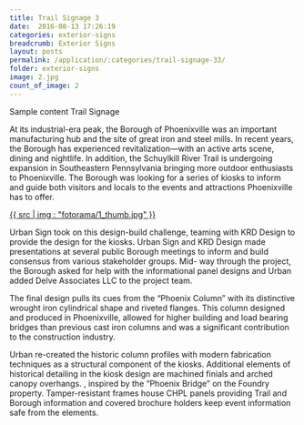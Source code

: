 ```yaml
---
title: Trail Signage 3
date:  2016-08-13 17:26:19
categories: exterior-signs
breadcrumb: Exterior Signs
layout: posts
permalink: /application/:categories/trail-signage-33/
folder: exterior-signs
image: 2.jpg
count_of_image: 2
---
```

Sample content Trail Signage
<div class="col-xs-12 col-sm-12 col-md-12 col-lg-12">
  <p class="application-item__content application-item__content--top">
    At its industrial-era peak, the Borough of Phoenixville was an important manufacturing hub and the site of great iron and steel mills. In recent years, the Borough has experienced revitalization—with an active arts scene, dining and nightlife. In addition, the Schuylkill River Trail is undergoing expansion in Southeastern Pennsylvania bringing more outdoor enthusiasts to Phoenixville. The Borough was looking for a series of kiosks to inform and guide both visitors and locals to the events and attractions Phoenixville has to offer.
  </p>
  <div class="fotorama application-item__slider" data-nav="thumbs" data-thumbheight="109" border-width="3">
    <a {{ href | img : "fotorama/1.jpg" }}>{{ src | img : "fotorama/1_thumb.jpg" }}</a>
  </div>
  <div class="visible-xs application-item__icon-slider">
      <i class="icon-swipe"></i>
    </div>
  <p class="application-item__content application-item__content--bottom">
    Urban Sign took on this design-build challenge, teaming with KRD Design to provide the design for the kiosks. Urban Sign and KRD Design made presentations at several public Borough meetings to inform and build consensus from various stakeholder groups. Mid- way through the project, the Borough asked for help with the informational panel designs and Urban added Delve Associates LLC to the project team.
  </p>
  <p class="application-item__content application-item__content--bottom">
    The final design pulls its cues from the “Phoenix Column” with its distinctive wrought iron cylindrical shape and riveted flanges. This column designed and produced in Phoenixville, allowed for higher building and load bearing bridges than previous cast iron columns and was a significant contribution to the construction industry.
  </p>
  <p class="application-item__content application-item__content--bottom">
    Urban re-created the historic column profiles with modern fabrication techniques as a structural component of the kiosks. Additional elements of historical detailing in the kiosk design are machined finials and arched canopy overhangs. , inspired by the “Phoenix Bridge” on the Foundry property. Tamper-resistant frames house CHPL panels providing Trail and Borough information and covered brochure holders keep event information safe from the elements.
  </p>
</div>
